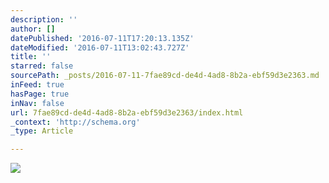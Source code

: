 ```yaml
---
description: ''
author: []
datePublished: '2016-07-11T17:20:13.135Z'
dateModified: '2016-07-11T13:02:43.727Z'
title: ''
starred: false
sourcePath: _posts/2016-07-11-7fae89cd-de4d-4ad8-8b2a-ebf59d3e2363.md
inFeed: true
hasPage: true
inNav: false
url: 7fae89cd-de4d-4ad8-8b2a-ebf59d3e2363/index.html
_context: 'http://schema.org'
_type: Article

---
```

![](https://the-grid-user-content.s3-us-west-2.amazonaws.com/82b39815-8a71-47ec-82e6-c8fc21a22402.png)